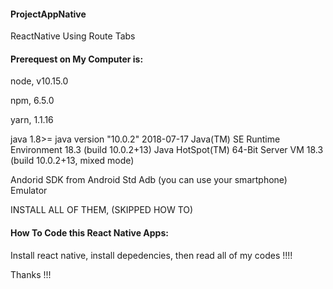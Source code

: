 #### ProjectAppNative
ReactNative Using Route Tabs

#### Prerequest on My Computer is:

node, 
v10.15.0

npm, 
6.5.0

yarn, 
1.1.16

java 1.8>=
java version "10.0.2" 2018-07-17 
Java(TM) SE Runtime Environment 18.3 (build 10.0.2+13) 
Java HotSpot(TM) 64-Bit Server VM 18.3 (build 10.0.2+13, mixed mode) 

Andorid SDK from Android Std
Adb (you can use your smartphone)
Emulator

INSTALL ALL OF THEM, (SKIPPED HOW TO)

#### How To Code this React Native Apps:

Install react native, install depedencies, then read all of my codes !!!!

Thanks !!!
